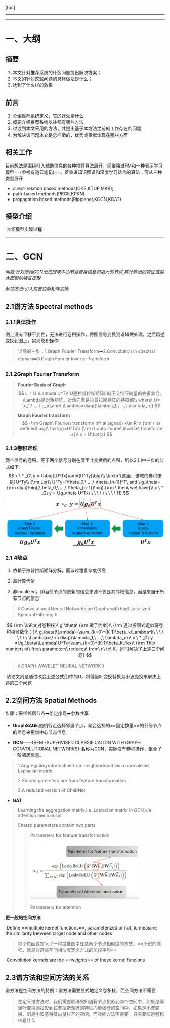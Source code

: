 [toc]

---

---

# 一、大纲

## 摘要

1. 本文针对推荐系统的什么问题提出解决方案；
2. 本文的针对这些问题的具体做法是什么；
3. 达到了什么样的效果

## 前言

1. 介绍推荐系统定义，它的好处是什么
2. 概要介绍推荐系统以往都有哪些方法
3. 过渡到本文采用的方法，并提出基于本方法之前的工作存在的问题
4. 为解决该问题本文是怎样做的，优势或贡献体现在哪些方面

## 相关工作

​	目前想法是围绕引入辅助信息的各种推荐算法展开，简要略过FM和一种表示学习模型==(参考有道云笔记)==，着重讲知识图谱和深度学习结合的算法：可从三种类型展开

* direct-relation based methods(CKE,KTUP,MKR);
* path-based methods(RKGE,KPRN)
* propagation based methods(Ripplenet,KGCN,KGAT)

## 模型介绍

​	介绍模型实现过程

---



# 二、GCN

*问题:针对原始GCN无法提取中心节点自身信息和度大的节点,其计算出的特征值越大而影响特征提取*

*解决方法:引入拉普拉斯矩阵变换*

## **2.1谱方法 Spectral methods**

### 2.1.1**具体操作**

图上没有平移不变性，无法进行卷积操作，将图信号变换到谱域做处理，之后再逆变换到图上，实现卷积操作

> 详细的三步：1.Graph Fourier Transform:arrow_right:2.Convolution in spectral domain:arrow_right:3.​Graph Fourier Inverse Transform

### 2.1.2**Graph Fourier Transform**

> **Fourier Basis of Graph**
> $$
> L = U \Lambda U^T\\
> U是拉普拉斯矩阵L的正交特征向量的完备集合，\Lambda是对角矩阵，对角元素是拉普拉斯矩阵的特征值\\
> where\ U=[u_1,\ ...,\ u_n],and\ \Lambda=diag([\lambda_1,\ ...,\ \lambda_n])
> $$

> **Graph Fourier transform**
> $$
> {\rm Graph\ Fourier\ transform\ of\ a\ signal}\ x\in R^n {\rm \ is\ defined\ as}\\
> \hat{x}=U^Tx\\
> {\rm Graph\ Fourie\ inverse\ transform\ is}\\
> x = U\hat{x}
> $$

### **2.1.3卷积定理**

两个信号的卷积，等于两个信号分别在傅里叶变换后的点积，所以2.1.1中三步的<a name="gongshi1">公式</a>如下:
$$
x \ * _G\ y = U\big((U^Tx)\odot(U^Ty)\big)\\
\textbf{这里，谱域的卷积核是}U^Ty\\
{\rm Let}\ U^Ty=[\theta_0,\ ...,\ \theta_{n-1}]^T\ and \ g_\theta={\rm diga}\big([\theta_0,\ ...,\ \theta_{n-1}]\big),{\rm \ then\ we\ have}\\
x \ * _G\ y = Ug_\theta U^Tx\ \ \ \ \ \ \ \ \ \ (1)
$$
<img src="images/论文大纲和GCN基础知识/image-20200527104913558.png" alt="image-20200527104913558" style="zoom: 50%;" />

### **2.1.4缺点**

1. 依赖于拉普拉斯矩阵分解，而该过程复杂度很高

2. 高计算代价

3. 非localized，即当前节点的更新的信息来源不仅是其邻域信息，而是来自于所有节点的信息

> 《 Convolutional Neural Networks on Graphs with Fast Localized Spectral Filtering 》

$$
{\rm 该论文对卷积核}\ g_\theta\ {\rm 做了约束}\\
{\rm 通过多项式近似将卷积核参数化：}\\
g_\beta(\Lambda)=\sum_{k=0}^{K-1}\beta_k\Lambda^k\ \ \ \ \ \ \ \ \Lambda={\rm diag}(\lambda_1,\ ...,\ \lambda_n)\\
x \ * _G\ y =Ug_\beta(\Lambda)U^Tx=\sum_{k=0}^{K-1}\beta_kL^kx\\
{\rm The\ number\ of\ free\ parameters\ reduces\ from\ n\ to\ K，同时解决了上述三个问题}
$$

> 《 GRAPH WAVELET NEURAL NETWORK 》

​				该论文则是通过改变上述公式[(1)](#gongshi1)中的U，将傅里叶变换替换为小波变换来解决上述的三个问题



## **2.2空间方法 Spatial Methods**

步骤：采样邻居节点:arrow_right:给定序号:arrow_right:参数共享

* **GraphSAGE**:随机行走选择邻居节点，聚合选择的==固定数量==的邻居节点的信息来更新中心节点信息

* **GCN**——《SEMI-SUPERVISED CLASSIFICATION WITH GRAPH CONVOLUTIONAL NETWORKS》 名称为GCN，实际没有卷积操作，聚合了一阶邻居信息。

> 1.Aggregating information from neighborhood via a normalized Laplacian matrix
>
> 2.Shared paremters are from feature transformation
>
> 3.A reduced version of ChebNet

* **GAT**

> Learning the aggregation matrix,i.e.,Laplacian matrix in GCN,via attention mechanism
>
> Shared parameters contain two parts
>
> > Parameters for feature transformation
> >
> > <img src="images/论文大纲和GCN基础知识/image-20200527135912143.png" alt="image-20200527135912143" style="zoom:40%;" />
> >
> > Parameters for attention

**更一般的空间方法**

​	Define ==multiple kernel functions==, parameterized or not, to measure the similarity between target node and other nodes

> 每个核函数定义了一种度量图中任意两个节点相似度的方式，==所说的卷积，就是对这些不同相似度定义方式的加权平均==

​	Convolution kernels are the ==weights== of these kernel funcions



## **2.3谱方法和空间方法的关系**

谱方法是空间方法的特例：谱方法需要显式地定义卷积核，而空间方法不需要

> 在定义谱方法时，我们需要明确的知道将节点投影到哪个空间中，如果是傅里叶变换则投影到拉普拉斯矩阵的特征向量张开的空间中，如果是小波变换，则是小波基特征向量张开的空间。而空间方法不需要，只需要知道卷积核是什么

